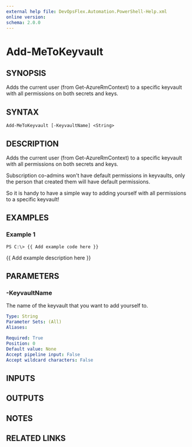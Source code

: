 ```yaml
---
external help file: DevOpsFlex.Automation.PowerShell-Help.xml
online version: 
schema: 2.0.0
---
```


# Add-MeToKeyvault

## SYNOPSIS
Adds the current user (from Get-AzureRmContext) to a specific keyvault with all permissions on both secrets and keys.

## SYNTAX

```
Add-MeToKeyvault [-KeyvaultName] <String>
```

## DESCRIPTION
Adds the current user (from Get-AzureRmContext) to a specific keyvault with all permissions on both secrets and keys.

Subscription co-admins won't have default permissions in keyvaults, only the person that created them will have default permissions.

So it is handy to have a simple way to adding yourself with all permissions to a specific keyvault!

## EXAMPLES

### Example 1
```
PS C:\> {{ Add example code here }}
```

{{ Add example description here }}

## PARAMETERS

### -KeyvaultName
The name of the keyvault that you want to add yourself to.

```yaml
Type: String
Parameter Sets: (All)
Aliases: 

Required: True
Position: 0
Default value: None
Accept pipeline input: False
Accept wildcard characters: False
```

## INPUTS

## OUTPUTS

## NOTES

## RELATED LINKS

